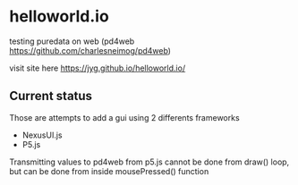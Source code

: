 # helloworld.io
testing puredata on web (pd4web https://github.com/charlesneimog/pd4web)

visit site here https://jyg.github.io/helloworld.io/

## Current status
Those are attempts to add a gui using 2 differents frameworks
* NexusUI.js
* P5.js

Transmitting values to pd4web from p5.js cannot be done from draw() loop, but can be done from inside mousePressed() function
